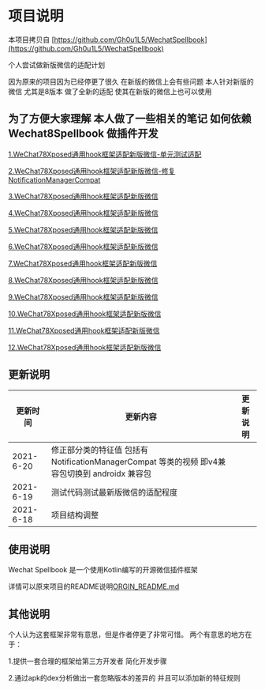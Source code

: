 # 项目说明

本项目拷贝自 [https://github.com/Gh0u1L5/WechatSpellbook](https://github.com/Gh0u1L5/WechatSpellbook)

个人尝试做新版微信的适配计划

因为原来的项目因为已经停更了很久 在新版的微信上会有些问题
本人针对新版的微信 尤其是8版本 做了全新的适配 使其在新版的微信上也可以使用

## 为了方便大家理解 本人做了一些相关的笔记 如何依赖 Wechat8Spellbook 做插件开发

[1.WeChat78Xposed通用hook框架适配新版微信-单元测试适配](https://www.huruwo.top/wechat78xposed%e9%80%9a%e7%94%a8hook%e6%a1%86%e6%9e%b6%e9%80%82%e9%85%8d%e6%96%b0%e7%89%88%e5%be%ae%e4%bf%a1-%e5%8d%95%e5%85%83%e6%b5%8b%e8%af%95%e9%80%82%e9%85%8d%e6%96%b0%e5%be%ae%e4%bf%a1/)

[2.WeChat78Xposed通用hook框架适配新版微信-修复NotificationManagerCompat](https://www.huruwo.top/wechat78xposed%e9%80%9a%e7%94%a8hook%e6%a1%86%e6%9e%b6%e9%80%82%e9%85%8d%e6%96%b0%e7%89%88%e5%be%ae%e4%bf%a1-%e4%bf%ae%e5%a4%8dnotificationmanagercompat%e9%80%82%e9%85%8d%e5%bc%82%e5%b8%b8/)

[3.WeChat78Xposed通用hook框架适配新版微信]()

[4.WeChat78Xposed通用hook框架适配新版微信]()

[5.WeChat78Xposed通用hook框架适配新版微信]()

[6.WeChat78Xposed通用hook框架适配新版微信]()

[7.WeChat78Xposed通用hook框架适配新版微信]()

[8.WeChat78Xposed通用hook框架适配新版微信]()

[9.WeChat78Xposed通用hook框架适配新版微信]()

[10.WeChat78Xposed通用hook框架适配新版微信]()

[11.WeChat78Xposed通用hook框架适配新版微信]()

[12.WeChat78Xposed通用hook框架适配新版微信]()

## 更新说明

|  更新时间   | 更新内容  | 更新说明 |
|  ----  | ----  | ---- |
|2021-6-20 | 修正部分类的特征值 包括有 NotificationManagerCompat 等类的视频 即v4兼容包切换到 androidx 兼容包||
|2021-6-19  |测试代码测试最新版微信的适配程度||
|2021-6-18  |项目结构调整||


## 使用说明

Wechat Spellbook 是一个使用Kotlin编写的开源微信插件框架

详情可以原来项目的README说明[ORGIN_README.md](ORGIN_README.md)

## 其他说明

个人认为这套框架非常有意思，但是作者停更了非常可惜。
两个有意思的地方在于：

1.提供一套合理的框架给第三方开发者 简化开发步骤

2.通过apk的dex分析做出一套忽略版本的差异的 并且可以添加新的特征规则



